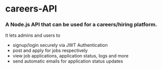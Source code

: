 # careers-API

### A Node.js API that can be used for a careers/hiring platform.

It lets admins and users to

- signup/login securely via JWT Authentication
- post and apply for jobs respectively
- view job applications, application status, logs and more
- send automatic emails for application status updates
